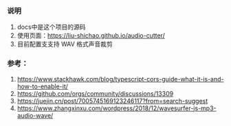 ### 说明
1. docs中是这个项目的源码
2. 使用页面：https://liu-shichao.github.io/audio-cutter/
3. 目前配置支支持 WAV 格式声音裁剪

### 参考：
1. https://www.stackhawk.com/blog/typescript-cors-guide-what-it-is-and-how-to-enable-it/
2. https://github.com/orgs/community/discussions/13309
3. https://juejin.cn/post/7005745169123246117?from=search-suggest
4. https://www.zhangxinxu.com/wordpress/2018/12/wavesurfer-js-mp3-audio-wave/